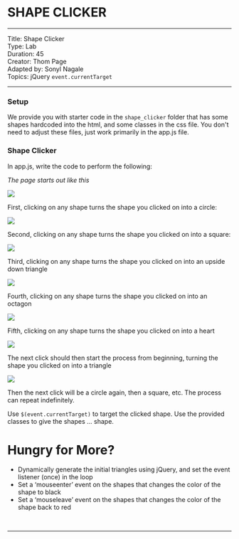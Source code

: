 # SHAPE CLICKER

---
Title: Shape Clicker<br>
Type: Lab<br>
Duration: 45<br>
Creator: Thom Page <br>
Adapted by: Sonyl Nagale <br/>
Topics: jQuery `event.currentTarget`<br>

---


### Setup

We provide you with starter code in the `shape_clicker` folder that has some shapes hardcoded into the html, and some classes in the css file. You don't need to adjust these files, just work primarily in the app.js file.

### Shape Clicker

In app.js, write the code to perform the following:

_The page starts out like this_

![](https://i.imgur.com/X3y7Uqn.png)


First, clicking on any shape turns the shape you clicked on into a circle:

![](https://i.imgur.com/udRczSn.png)

Second, clicking on any shape turns the shape you clicked on into a square:

![](https://i.imgur.com/Tu1As1l.png)

Third, clicking on any shape turns the shape you clicked on into an upside down triangle

![](https://i.imgur.com/dxoLFSD.png)

Fourth, clicking on any shape turns the shape you clicked on into an octagon

![](https://i.imgur.com/iL3vdfs.png)

Fifth, clicking on any shape turns the shape you clicked on into a heart

![](https://i.imgur.com/2GEK936.png)

The next click should then start the process from beginning, turning the shape you clicked on into a triangle

![](https://i.imgur.com/mB2xpLi.png)

Then the next click will be a circle again, then a square, etc. The process can repeat indefinitely.

Use `$(event.currentTarget)` to target the clicked shape. Use the provided classes to give the shapes ... shape.


# Hungry for More?

- Dynamically generate the initial triangles using jQuery, and set the event listener (once) in the loop
- Set a ‘mouseenter’ event on the shapes that changes the color of the shape to black
- Set a ‘mouseleave’ event on the shapes that changes the color of the shape back to red

<br>
<hr>
